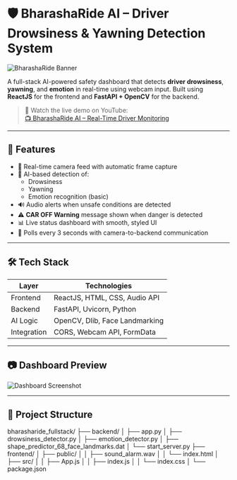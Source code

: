 # 🛡️ BharashaRide AI – Driver Drowsiness & Yawning Detection System

![BharashaRide Banner](https://github.com/user-attachments/assets/c666ed96-8d8b-4669-b0ad-d3b4894c3d2c)

A full-stack AI-powered safety dashboard that detects **driver drowsiness**, **yawning**, and **emotion** in real-time using webcam input. Built using **ReactJS** for the frontend and **FastAPI + OpenCV** for the backend.

> 🎥 Watch the live demo on YouTube:  
> [📺 BharashaRide AI – Real-Time Driver Monitoring](https://www.youtube.com/watch?v=MgHXPz6WP-c)

---

## 🚀 Features

- 🎥 Real-time camera feed with automatic frame capture
- 🧠 AI-based detection of:
  - Drowsiness
  - Yawning
  - Emotion recognition (basic)
- 🔊 Audio alerts when unsafe conditions are detected
- ⚠️ **CAR OFF Warning** message shown when danger is detected
- 📊 Live status dashboard with smooth, styled UI
- 🔁 Polls every 3 seconds with camera-to-backend communication

---

## 🛠️ Tech Stack

| Layer       | Technologies                     |
|-------------|----------------------------------|
| Frontend    | ReactJS, HTML, CSS, Audio API    |
| Backend     | FastAPI, Uvicorn, Python         |
| AI Logic    | OpenCV, Dlib, Face Landmarking   |
| Integration | CORS, Webcam API, FormData       |

---

## 📷 Dashboard Preview

![Dashboard Screenshot](https://github.com/user-attachments/assets/a75c6268-fe9c-47d3-9400-b215905af0c7)

---

## 📁 Project Structure
bharasharide_fullstack/
├── backend/
│ ├── app.py
│ ├── drowsiness_detector.py
│ ├── emotion_detector.py
│ ├── shape_predictor_68_face_landmarks.dat
│ └── start_server.py
├── frontend/
│ ├── public/
│ │ ├── sound_alarm.wav
│ │ └── index.html
│ ├── src/
│ │ ├── App.js
│ │ ├── index.js
│ │ └── index.css
│ └── package.json
